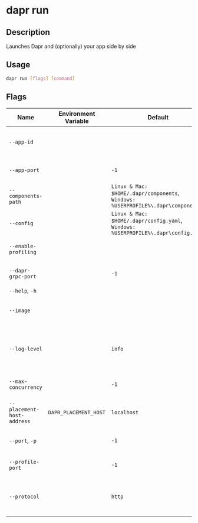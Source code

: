 # dapr run

## Description

Launches Dapr and (optionally) your app side by side

## Usage

```bash
dapr run [flags] [command]
```

## Flags

| Name | Environment Variable | Default | Description
| --- | --- | --- | --- |
| `--app-id` | | | An ID for your application, used for service discovery |
| `--app-port` | | `-1` | The port your application is listening o
| `--components-path` | | `Linux & Mac: $HOME/.dapr/components`, `Windows: %USERPROFILE%\.dapr\components` | Path for components directory |
| `--config` | | `Linux & Mac: $HOME/.dapr/config.yaml`, `Windows: %USERPROFILE%\.dapr\config.yaml` | Dapr configuration file |
| `--enable-profiling` | | | Enable `pprof` profiling via an HTTP endpoint |
| `--dapr-grpc-port` | | `-1` | The gRPC port for Dapr to listen on |
| `--help`, `-h` | | | Help for run |
| `--image` | | | The image to build the code in. Input is: `repository/image` |
| `--log-level` | | `info` | Sets the log verbosity. Valid values are: `debug`, `info`, `warning`, `error`, `fatal`, or `panic` |
| `--max-concurrency` | | `-1` | Controls the concurrency level of the app |
| `--placement-host-address` | `DAPR_PLACEMENT_HOST` | `localhost` | The host on which the placement service resides |
| `--port`, `-p` | | `-1` | The HTTP port for Dapr to listen on |
| `--profile-port` | | `-1` | The port for the profile server to listen on |
| `--protocol` | | `http` | Tells Dapr to use HTTP or gRPC to talk to the app. Valid values are: `http` or `grpc` |
